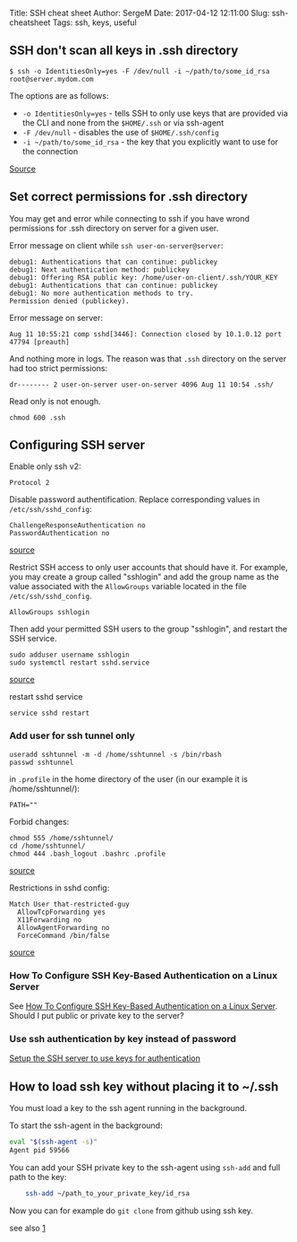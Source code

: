 Title: SSH cheat sheet
Author: SergeM
Date: 2017-04-12 12:11:00
Slug: ssh-cheatsheet
Tags: ssh, keys, useful


## SSH don't scan all keys in .ssh directory
```
$ ssh -o IdentitiesOnly=yes -F /dev/null -i ~/path/to/some_id_rsa root@server.mydom.com
```

The options are as follows:

* `-o IdentitiesOnly=yes` - tells SSH to only use keys that are provided via the CLI and none from the `$HOME/.ssh` or via ssh-agent
* `-F /dev/null` - disables the use of `$HOME/.ssh/config`
* `-i ~/path/to/some_id_rsa` - the key that you explicitly want to use for the connection

[Source](https://superuser.com/a/1010861)

## Set correct permissions for .ssh directory
You may get and error while connecting to ssh if you have wrond permissions for .ssh directory on server for a given user.

Error message on client while `ssh user-on-server@server`:
```
debug1: Authentications that can continue: publickey
debug1: Next authentication method: publickey
debug1: Offering RSA public key: /home/user-on-client/.ssh/YOUR_KEY
debug1: Authentications that can continue: publickey
debug1: No more authentication methods to try.
Permission denied (publickey).
```

Error message on server:
```
Aug 11 10:55:21 comp sshd[3446]: Connection closed by 10.1.0.12 port 47794 [preauth]
```
And nothing more in logs.
The reason was that `.ssh` directory on the server had too strict permissions:
```
dr-------- 2 user-on-server user-on-server 4096 Aug 11 10:54 .ssh/
```
Read only is not enough.
```
chmod 600 .ssh
```


## Configuring SSH server
Enable only ssh v2:
```
Protocol 2
```

Disable password authentification. Replace corresponding values in `/etc/ssh/sshd_config`:

```
ChallengeResponseAuthentication no
PasswordAuthentication no
```
[source](https://support.hostgator.com/articles/how-to-disable-password-authentication-for-ssh)

Restrict SSH access to only user accounts that should have it. For example, you may create a group called "sshlogin" and add the group name as the value associated with the `AllowGroups` variable located in the file `/etc/ssh/sshd_config`.
```
AllowGroups sshlogin
```
Then add your permitted SSH users to the group "sshlogin", and restart the SSH service.
```
sudo adduser username sshlogin
sudo systemctl restart sshd.service
```
[source](https://help.ubuntu.com/lts/serverguide/user-management.html.en#other-security-considerations)

restart sshd service
```
service sshd restart
```

### Add user for ssh tunnel only
```
useradd sshtunnel -m -d /home/sshtunnel -s /bin/rbash
passwd sshtunnel
```

in `.profile` in the home directory of the user (in our example it is /home/sshtunnel/):
```
PATH=""
```

Forbid changes:

```
chmod 555 /home/sshtunnel/
cd /home/sshtunnel/
chmod 444 .bash_logout .bashrc .profile
```

[source](http://www.ab-weblog.com/en/creating-a-restricted-ssh-user-for-ssh-tunneling-only/)


Restrictions in sshd config:
```
Match User that-restricted-guy
  AllowTcpForwarding yes
  X11Forwarding no
  AllowAgentForwarding no
  ForceCommand /bin/false

```
[source](https://unix.stackexchange.com/a/337445)

### How To Configure SSH Key-Based Authentication on a Linux Server 

See [How To Configure SSH Key-Based Authentication on a Linux Server](https://www.digitalocean.com/community/tutorials/how-to-configure-ssh-key-based-authentication-on-a-linux-server). Should I put public or private key to the server?


### Use ssh authentication by key instead of password

[Setup the SSH server to use keys for authentication](https://www.g-loaded.eu/2005/11/10/ssh-with-keys/)


## How to load ssh key without placing it to ~/.ssh
You must load a key to the ssh agent running in the background.

To start the ssh-agent in the background:

```bash
eval "$(ssh-agent -s)"
Agent pid 59566
```

You can add your SSH private key to the ssh-agent using `ssh-add` and full path to the key:
```bash
    ssh-add ~/path_to_your_private_key/id_rsa
```

Now you can for example do `git clone` from github using ssh key.

see also [1](https://help.github.com/articles/generating-a-new-ssh-key-and-adding-it-to-the-ssh-agent/#adding-your-ssh-key-to-the-ssh-agent)

